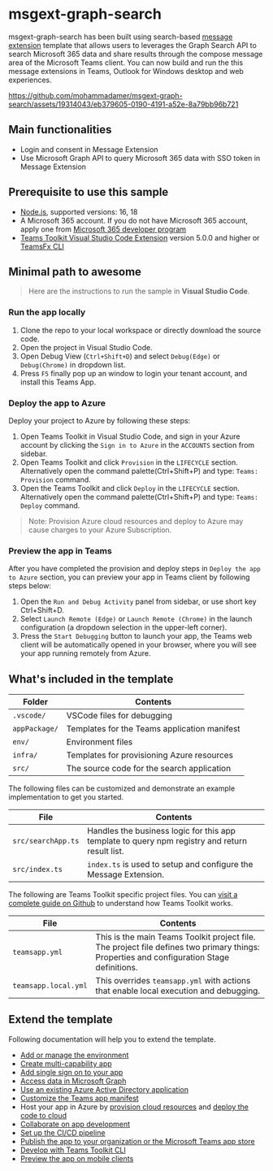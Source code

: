 # msgext-graph-search
msgext-graph-search has been built using search-based [message extension](https://docs.microsoft.com/microsoftteams/platform/messaging-extensions/what-are-messaging-extensions?tabs=nodejs) template that allows users to leverages the Graph Search API to search Microsoft 365 data and share results through the compose message area of the Microsoft Teams client. You can now build and run the this message extensions in Teams, Outlook for Windows desktop and web experiences.

https://github.com/mohammadamer/msgext-graph-search/assets/19314043/eb379605-0190-4191-a52e-8a79bb96b721

## Main functionalities
- Login and consent in Message Extension
- Use Microsoft Graph API to query Microsoft 365 data with SSO token in Message Extension

## Prerequisite to use this sample
- [Node.js](https://nodejs.org/), supported versions: 16, 18
- A Microsoft 365 account. If you do not have Microsoft 365 account, apply one from [Microsoft 365 developer program](https://developer.microsoft.com/en-us/microsoft-365/dev-program)
- [Teams Toolkit Visual Studio Code Extension](https://aka.ms/teams-toolkit) version 5.0.0 and higher or [TeamsFx CLI](https://aka.ms/teamsfx-cli)

## Minimal path to awesome
> Here are the instructions to run the sample in **Visual Studio Code**.
### Run the app locally
1. Clone the repo to your local workspace or directly download the source code.
3. Open the project in Visual Studio Code.
4. Open Debug View (`Ctrl+Shift+D`) and select `Debug(Edge)` or `Debug(Chrome)` in dropdown list.
5. Press `F5` finally pop up an window to login your tenant account, and install this Teams App.

### Deploy the app to Azure
Deploy your project to Azure by following these steps:
1. Open Teams Toolkit in Visual Studio Code, and sign in your Azure account by clicking the `Sign in to Azure` in the `ACCOUNTS` section from sidebar.
2. Open Teams Toolkit and click `Provision` in the `LIFECYCLE` section. Alternatively open the command palette(Ctrl+Shift+P) and type: `Teams: Provision` command.
3. Open the Teams Toolkit and click `Deploy` in the `LIFECYCLE` section. Alternatively open the command palette(Ctrl+Shift+P) and type: `Teams: Deploy` command.
> Note: Provision Azure cloud resources and deploy to Azure may cause charges to your Azure Subscription.
### Preview the app in Teams
After you have completed the provision and deploy steps in `Deploy the app to Azure` section, you can preview your app in Teams client by following steps below:

1. Open the `Run and Debug Activity` panel from sidebar, or use short key Ctrl+Shift+D.
1. Select `Launch Remote (Edge)` or `Launch Remote (Chrome)` in the launch configuration (a dropdown selection in the upper-left corner).
1. Press the `Start Debugging` button to launch your app, the Teams web client will be automatically opened in your browser, where you will see your app running remotely from Azure.


## What's included in the template

| Folder       | Contents                                            |
| - | - |
| `.vscode/`    | VSCode files for debugging                          |
| `appPackage/` | Templates for the Teams application manifest        |
| `env/`        | Environment files                                   |
| `infra/`      | Templates for provisioning Azure resources          |
| `src/` | The source code for the search application |

The following files can be customized and demonstrate an example implementation to get you started.

| File                                 | Contents                                           |
| - | - |
|`src/searchApp.ts`| Handles the business logic for this app template to query npm registry and return result list.|
|`src/index.ts`| `index.ts` is used to setup and configure the Message Extension.|

The following are Teams Toolkit specific project files. You can [visit a complete guide on Github](https://github.com/OfficeDev/TeamsFx/wiki/Teams-Toolkit-Visual-Studio-Code-v5-Guide#overview) to understand how Teams Toolkit works.

| File                                 | Contents                                           |
| - | - |
|`teamsapp.yml`|This is the main Teams Toolkit project file. The project file defines two primary things:  Properties and configuration Stage definitions. |
|`teamsapp.local.yml`|This overrides `teamsapp.yml` with actions that enable local execution and debugging.|

## Extend the template

Following documentation will help you to extend the template.

- [Add or manage the environment](https://learn.microsoft.com/microsoftteams/platform/toolkit/teamsfx-multi-env)
- [Create multi-capability app](https://learn.microsoft.com/microsoftteams/platform/toolkit/add-capability)
- [Add single sign on to your app](https://learn.microsoft.com/microsoftteams/platform/toolkit/add-single-sign-on)
- [Access data in Microsoft Graph](https://learn.microsoft.com/microsoftteams/platform/toolkit/teamsfx-sdk#microsoft-graph-scenarios)
- [Use an existing Azure Active Directory application](https://learn.microsoft.com/microsoftteams/platform/toolkit/use-existing-aad-app)
- [Customize the Teams app manifest](https://learn.microsoft.com/microsoftteams/platform/toolkit/teamsfx-preview-and-customize-app-manifest)
- Host your app in Azure by [provision cloud resources](https://learn.microsoft.com/microsoftteams/platform/toolkit/provision) and [deploy the code to cloud](https://learn.microsoft.com/microsoftteams/platform/toolkit/deploy)
- [Collaborate on app development](https://learn.microsoft.com/microsoftteams/platform/toolkit/teamsfx-collaboration)
- [Set up the CI/CD pipeline](https://learn.microsoft.com/microsoftteams/platform/toolkit/use-cicd-template)
- [Publish the app to your organization or the Microsoft Teams app store](https://learn.microsoft.com/microsoftteams/platform/toolkit/publish)
- [Develop with Teams Toolkit CLI](https://aka.ms/teamsfx-cli/debug)
- [Preview the app on mobile clients](https://github.com/OfficeDev/TeamsFx/wiki/Run-and-debug-your-Teams-application-on-iOS-or-Android-client)
